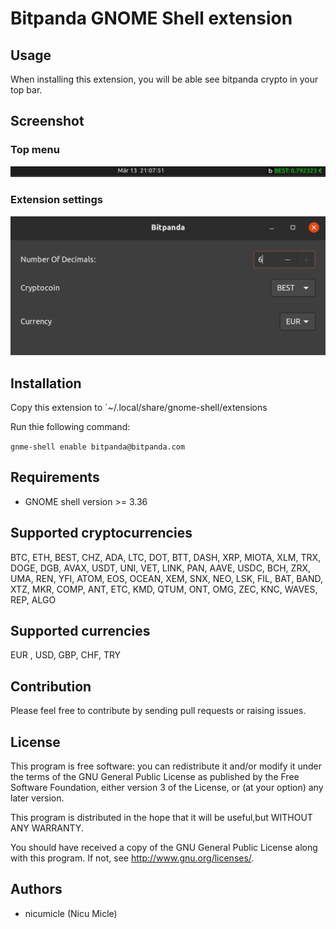 # Bitpanda GNOME Shell extension

## Usage

When installing this extension, you will be able see bitpanda crypto in your top bar.


## Screenshot

### Top menu 

![Top Menu](https://github.com/nicumicle/bitpanda-gnome-shell/blob/master/screenshots/screen-shot-1.png)

### Extension settings

![Extension settings](https://github.com/nicumicle/bitpanda-gnome-shell/blob/master/screenshots/screen-shot-2.png)

## Installation

 Copy this extension to `~/.local/share/gnome-shell/extensions

 Run thie following command: 

``
	gnme-shell enable bitpanda@bitpanda.com
``

## Requirements
- GNOME shell version >= 3.36

## Supported cryptocurrencies

BTC, ETH, BEST, CHZ, ADA, LTC, DOT, BTT, DASH, XRP, MIOTA, XLM, TRX, DOGE, DGB, AVAX, USDT, UNI, VET, LINK, PAN, AAVE, USDC, BCH, ZRX, UMA, REN, YFI, ATOM,  EOS, OCEAN, XEM, SNX, NEO, LSK, FIL, BAT, BAND, XTZ, MKR, COMP, ANT, ETC, KMD, QTUM, ONT, OMG, ZEC, KNC, WAVES, REP, ALGO

## Supported currencies

  EUR , USD, GBP, CHF, TRY

## Contribution

Please feel free to contribute by sending pull requests or raising issues.

## License

 This program is free software: you can redistribute it and/or modify it under the terms of the GNU General Public License as published by the Free Software Foundation, either version 3 of the License, or (at your option) any later version.
 
 This program is distributed in the hope that it will be useful,but WITHOUT ANY WARRANTY.

 You should have received a copy of the GNU General Public License along with this program.  If not, see <http://www.gnu.org/licenses/>.


## Authors

- nicumicle (Nicu Micle)
